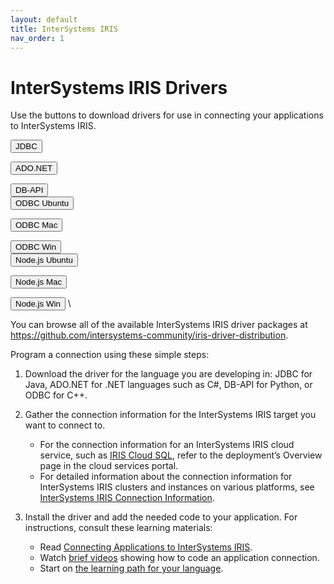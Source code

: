 ```yaml
---
layout: default
title: InterSystems IRIS
nav_order: 1
---
```

# InterSystems IRIS Drivers

Use the buttons to download drivers for use in connecting your applications to InterSystems IRIS. 

<button class="btn" onclick="document.getElementById('java').click()">JDBC</button>
<a id="java" href="https://github.com/intersystems-community/iris-driver-distribution/blob/main/JDBC/JDK18/intersystems-jdbc-3.3.1.jar?raw=true" download target="_blank" hidden></a>

<button class="btn" onclick="document.getElementById('dotnet').click()">ADO.NET</button>
<a id="dotnet" href="https://github.com/intersystems-community/iris-driver-distribution/blob/main/ADO.NET/InterSystems.Data.IRISClient.dll?raw=true" download target="_blank" hidden></a>

<button class="btn" onclick="document.getElementById('python').click()">DB-API</button>
<a id="python" href="https://github.com/intersystems-community/iris-driver-distribution/blob/main/DB-API/intersystems_irispython-3.2.0-py3-none-any.whl?raw=true" download target="_blank" hidden></a>
\
<button class="btn" onclick="document.getElementById('ODBCUbuntu').click()">ODBC Ubuntu</button>
<a id="ODBCUbuntu" href="https://github.com/intersystems-community/iris-driver-distribution/blob/main/ODBC/lnxubuntu2004/ODBC-2022.1.0.209.0-lnxubuntu2004x64.tar.gz?raw=true" download target="_blank" hidden></a>

<button class="btn" onclick="document.getElementById('ODBCMac').click()">ODBC Mac</button>
<a id="ODBCMac" href="https://github.com/intersystems-community/iris-driver-distribution/blob/main/ODBC/mac/ODBC-2022.1.0.209.0-macx64.tar.gz?raw=true" download target="_blank" hidden></a>

<button class="btn" onclick="document.getElementById('ODBCWin').click()">ODBC Win</button>
<a id="ODBCWin" href="https://github.com/intersystems-community/iris-driver-distribution/blob/main/ODBC/windows/ODBC-2022.1.0.209.0-win_x64.exe ?raw=true" download target="_blank" hidden></a>
\
<button class="btn" onclick="document.getElementById('NodeUbuntu').click()">Node.js Ubuntu</button>
<a id="NodeUbuntu" href="https://github.com/intersystems-community/iris-driver-distribution/blob/main/Node.js/lnxubuntu/NodeJS-2022.1.0.209.0-lnxubuntu2004x64.tar.gz?raw=true" download target="_blank" hidden></a>

<button class="btn" onclick="document.getElementById('NodeMac').click()">Node.js Mac</button>
<a id="NodeMac" href="https://github.com/intersystems-community/iris-driver-distribution/blob/main/Node.js/mac/NodeJS-2022.1.0.209.0-macx64.tar.gz?raw=true" download target="_blank" hidden></a>

<button class="btn" onclick="document.getElementById('NodeWin').click()">Node.js Win</button>
<a id="NodeWin" href="https://github.com/intersystems-community/iris-driver-distribution/blob/main/Node.js/windows/NodeJS-2022.1.0.209.0-win_x64.exe?raw=true" download target="_blank" hidden></a>
\

You can browse all of the available InterSystems IRIS driver packages at https://github.com/intersystems-community/iris-driver-distribution.

Program a connection using these simple steps:

1. Download the driver for the language you are developing in: JDBC for Java, ADO.NET for .NET languages such as C#, DB-API for Python, or ODBC for C++.

2. Gather the connection information for the InterSystems IRIS target you want to connect to. 

	- For the connection information for an InterSystems IRIS cloud service, such as [IRIS Cloud SQL](https://docs.intersystems.com/components/csp/docbook/DocBook.UI.Page.cls?KEY=PAGE_iriscloudsql), refer to the deployment’s Overview page in the cloud services portal. 
	- For detailed information about the connection information for InterSystems IRIS clusters and instances on various platforms, see [InterSystems IRIS Connection Information](https://docs.intersystems.com/irislatest/csp/docbook/DocBook.UI.Page.cls?KEY=AB_idesetup#AB_idesetup_info).

3. Install the driver and add the needed code to your application. For instructions, consult these learning materials:

	- Read [Connecting Applications to InterSystems IRIS](https://docs.intersystems.com/components/csp/docbook/DocBook.UI.Page.cls?KEY=ADRIVE). 
	- Watch [brief videos](https://learning.intersystems.com/course/view.php?name=IRISCloudConnect) showing how to code an application connection.
	- Start on [the learning path for your language](https://learning.intersystems.com/course/view.php?name=LanguagesLPs).
